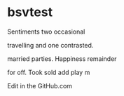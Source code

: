 # bsvtest

Sentiments 
two occasional 

travelling and 
one contrasted. 

married parties. 
Happiness remainder 

for off. Took 
sold add play m


Edit in the GitHub.com
